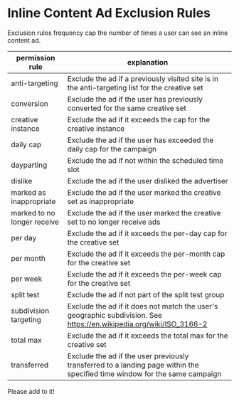 # Inline Content Ad Exclusion Rules

Exclusion rules frequency cap the number of times a user can see an inline content ad.

| permission rule  | explanation  |
|---|---|
| anti-targeting  | Exclude the ad if a previously visited site is in the anti-targeting list for the creative set  |
| conversion  | Exclude the ad if the user has previously converted for the same creative set  |
| creative instance  | Exclude the ad if it exceeds the cap for the creative instance  |
| daily cap  | Exclude the ad if the user has exceeded the daily cap for the campaign  |
| dayparting  | Exclude the ad if not within the scheduled time slot  |
| dislike  | Exclude the ad if the user disliked the advertiser  |
| marked as inappropriate  | Exclude the ad if the user marked the creative set as inappropriate  |
| marked to no longer receive  | Exclude the ad if the user marked the creative set to no longer receive ads  |
| per day  | Exclude the ad if it exceeds the per-day cap for the creative set  |
| per month  | Exclude the ad if it exceeds the per-month cap for the creative set  |
| per week  | Exclude the ad if it exceeds the per-week cap for the creative set  |
| split test  | Exclude the ad if not part of the split test group  |
| subdivision targeting  | Exclude the ad if it does not match the user's geographic subdivision. See https://en.wikipedia.org/wiki/ISO_3166-2  |
| total max  | Exclude the ad if it exceeds the total max for the creative set  |
| transferred  | Exclude the ad if the user previously transferred to a landing page within the specified time window for the same campaign  |

Please add to it!
